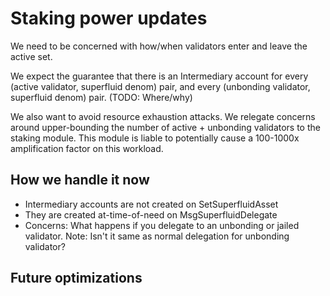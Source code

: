 <!--
order: 5
-->

# Staking power updates

We need to be concerned with how/when validators enter and leave the active set.

We expect the guarantee that there is an Intermediary account for every (active validator, superfluid denom) pair, and every (unbonding validator, superfluid denom) pair. (TODO: Where/why)

We also want to avoid resource exhaustion attacks. We relegate concerns around upper-bounding the number of active + unbonding validators to the staking module. This module is liable to potentially cause a 100-1000x amplification factor on this workload.

## How we handle it now

- Intermediary accounts are not created on SetSuperfluidAsset
- They are created at-time-of-need on MsgSuperfluidDelegate
- Concerns: What happens if you delegate to an unbonding or jailed validator.
  Note: Isn't it same as normal delegation for unbonding validator?

## Future optimizations
